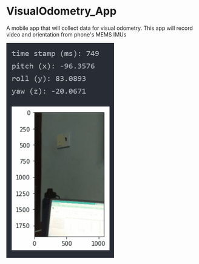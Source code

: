 # VisualOdometry_App
A mobile app that will collect data for visual odometry. This app will record video and orientation from phone's MEMS IMUs 

![](https://github.com/PeterNg15/VisualOdometry_App/blob/main/python_app_demo.gif)